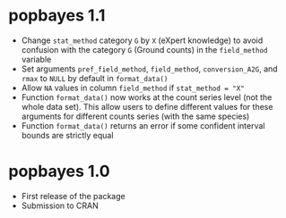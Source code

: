 # popbayes 1.1

* Change `stat_method` category `G` by `X` (eXpert knowledge) to avoid confusion
with the category `G` (Ground counts) in the `field_method` variable
* Set arguments `pref_field_method`, `field_method`, `conversion_A2G`, and `rmax` 
to `NULL` by default in `format_data()`
* Allow `NA` values in column `field_method` if `stat_method = "X"`
* Function `format_data()` now works at the count series level (not the whole 
data set). This allow users to define different values for these arguments for
different counts series (with the same species)
* Function `format_data()` returns an error if some confident interval bounds 
are strictly equal

# popbayes 1.0

* First release of the package
* Submission to CRAN
